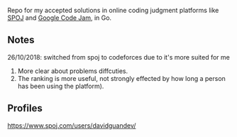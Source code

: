 Repo for my accepted solutions in online coding judgment platforms like [SPOJ](https://www.spoj.com/) and [Google Code Jam](https://codingcompetitions.withgoogle.com/), in Go.

## Notes
26/10/2018: switched from spoj to codeforces due to it's more suited for me
  1. More clear about problems diffcuties.
  1. The ranking is more useful, not strongly effected by how long a person has been using the platform).

## Profiles
https://www.spoj.com/users/davidguandev/

